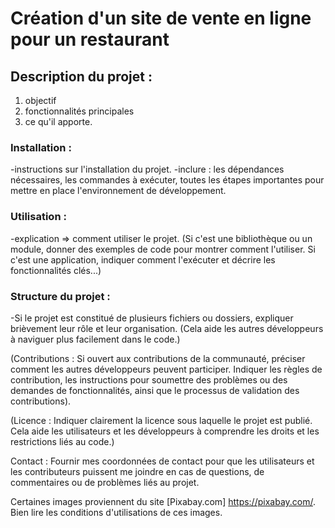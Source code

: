 # Création d'un site de vente en ligne pour un restaurant

## Description du projet :

1. objectif
1. fonctionnalités principales
1. ce qu'il apporte.

### Installation :

-instructions sur l'installation du projet.
-inclure :
  les dépendances nécessaires,
  les commandes à exécuter,
  toutes les étapes importantes pour mettre en place l'environnement de développement.

### Utilisation :

-explication => comment utiliser le projet. 
(Si c'est une bibliothèque ou un module, donner des exemples de code pour montrer comment l'utiliser.
Si c'est une application, indiquer comment l'exécuter et décrire les fonctionnalités clés...)

### Structure du projet : 

-Si le projet est constitué de plusieurs fichiers ou dossiers, expliquer brièvement leur rôle et leur organisation.
(Cela aide les autres développeurs à naviguer plus facilement dans le code.)

(Contributions : Si ouvert aux contributions de la communauté, préciser comment les autres développeurs peuvent participer.
Indiquer les règles de contribution, les instructions pour soumettre des problèmes ou des demandes de fonctionnalités,
ainsi que le processus de validation des contributions).

(Licence : Indiquer clairement la licence sous laquelle le projet est publié.
Cela aide les utilisateurs et les développeurs à comprendre les droits et les restrictions liés au code.)

Contact : Fournir mes coordonnées de contact pour que les utilisateurs et les contributeurs puissent me joindre en cas de questions, de commentaires ou de problèmes liés au projet.

Certaines images proviennent du site [Pixabay.com] https://pixabay.com/. Bien lire les conditions d'utilisations de ces images.
